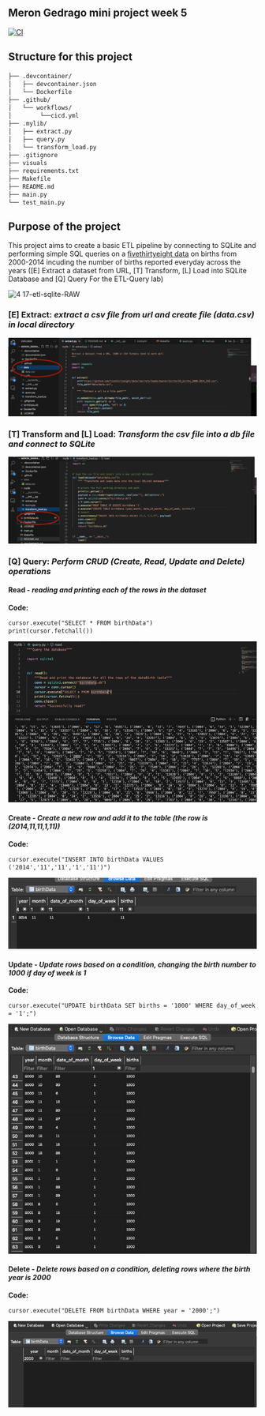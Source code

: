 ## Meron Gedrago mini project week 5

[![CI](https://github.com/nogibjj/Meron_Gedrago_mini_Week5/actions/workflows/cicd.yml/badge.svg)](https://github.com/nogibjj/Meron_Gedrago_mini_Week5/actions/workflows/cicd.yml)

## Structure for this project 

```
├── .devcontainer/
│   ├── devcontainer.json
│   └── Dockerfile
├── .github/
│   └── workflows/
│        └──cicd.yml
├── .mylib/
│   ├── extract.py
│   ├── query.py
│   └── transform_load.py 
├── .gitignore
├── visuals
├── requirements.txt
├── Makefile
├── README.md
├── main.py
└── test_main.py

```
## Purpose of the project  

This project aims to create a basic ETL pipeline by connecting to SQLite and performing simple SQL queries on a [fivethirtyeight data](https://github.com/fivethirtyeight/data/tree/master/births) on births from 2000-2014 incuding the number of births reported everyday across the years
([E] Extract a dataset from URL, [T] Transform, [L] Load into SQLite Database and [Q] Query
For the ETL-Query lab) 


![4 17-etl-sqlite-RAW](https://github.com/nogibjj/sqlite-lab/assets/58792/b39b21b4-ccb4-4cc4-b262-7db34492c16d)

### [E] Extract: *extract a csv file from url and create file (data.csv) in local directory* 

<img src="visuals/Extract_csv.png">

### [T] Transform and [L] Load: *Transform the csv file into a db file and connect to SQLite*

<img src="visuals/Load_db.png">

### [Q] Query: *Perform CRUD (Create, Read, Update and Delete) operations*

#### Read - *reading and printing each of the rows in the dataset* 

**Code:**
```
cursor.execute("SELECT * FROM birthData")
print(cursor.fetchall())
```

<img src="visuals/Read_query.png">

#### Create - *Create a new row and add it to the table (the row is (2014,11,11,1,11))* 

**Code:**
```
cursor.execute("INSERT INTO birthData VALUES ('2014','11','11','1','11')")
```
<img src="visuals/Create_querty.png">

#### Update - *Update rows based on a condition, changing the birth number to 1000 if day of week is 1* 

**Code:**
```
cursor.execute("UPDATE birthData SET births = '1000' WHERE day_of_week = '1';")
```

<img src="visuals/Update_query.png">


#### Delete - *Delete rows based on a condition, deleting rows where the birth year is 2000* 

**Code:**
```
cursor.execute("DELETE FROM birthData WHERE year = '2000';")
```

<img src="visuals/Delete_query.png">
